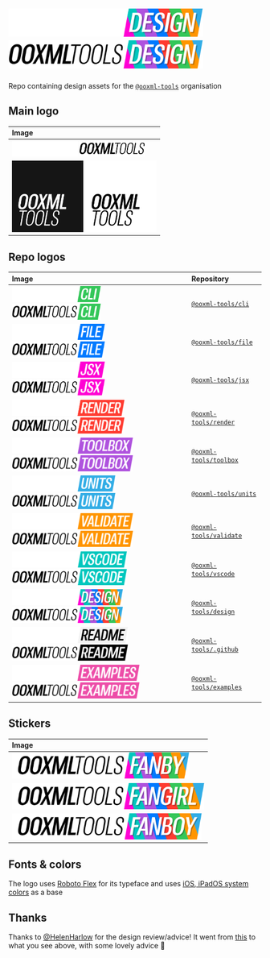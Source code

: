 # <img alt="@ooxml-tools/design" height="56" src="images/design-dark.png#gh-dark-mode-only" /><img alt="@ooxml-tools/design" height="56" src="images/design-light.png#gh-light-mode-only" />

Repo containing design assets for the [`@ooxml-tools`](https://github.com/ooxml-tools) organisation

## Main logo

| Image                                                                                                                                                                                       |
| :------------------------------------------------------------------------------------------------------------------------------------------------------------------------------------------ |
| <img alt="@ooxml-tools" height="32" src="images/ooxmltools-dark.png#gh-dark-mode-only" />  <img alt="@ooxml-tools" height="32" src="images/ooxmltools-light.png#gh-light-mode-only" />      |
| <img alt="@ooxml-tools" height="142" src="images/square-logo-dark.png#gh-dark-mode-only" />  <img alt="@ooxml-tools" height="142" src="images/square-logo-light.png#gh-light-mode-only" />  |

## Repo logos

| Image                                                                                                                                                                                                 | Repository                                                                            |
| :---------------------------------------------------------------------------------------------------------------------------------------------------------------------------------------------------- | :------------------------------------------------------------------------------------ |
| <img alt="@ooxml-tools/cli" height="32" src="images/cli-dark.png#gh-dark-mode-only" />            <img alt="@ooxml-tools/cli" height="32" src="images/cli-light.png#gh-light-mode-only" />            | [`@ooxml-tools/cli`](https://github.com/ooxml-tools/cli)                              | 
| <img alt="@ooxml-tools/file" height="32" src="images/file-dark.png#gh-dark-mode-only" />          <img alt="@ooxml-tools/file" height="32" src="images/file-light.png#gh-light-mode-only" />          | [`@ooxml-tools/file`](https://github.com/ooxml-tools/file)                            |  
| <img alt="@ooxml-tools/jsx" height="32" src="images/jsx-dark.png#gh-dark-mode-only" />            <img alt="@ooxml-tools/jsx" height="32" src="images/jsx-light.png#gh-light-mode-only" />            | [`@ooxml-tools/jsx`](https://github.com/ooxml-tools/jsx)                              | 
| <img alt="@ooxml-tools/render" height="32" src="images/render-dark.png#gh-dark-mode-only" />      <img alt="@ooxml-tools/render" height="32" src="images/render-light.png#gh-light-mode-only" />      | [`@ooxml-tools/render`](https://github.com/ooxml-tools/render)                        |
| <img alt="@ooxml-tools/toolbox" height="32" src="images/toolbox-dark.png#gh-dark-mode-only" />    <img alt="@ooxml-tools/toolbox" height="32" src="images/toolbox-light.png#gh-light-mode-only" />    | [`@ooxml-tools/toolbox`](https://github.com/ooxml-tools/toolbox)                      |
| <img alt="@ooxml-tools/units" height="32" src="images/units-dark.png#gh-dark-mode-only" />        <img alt="@ooxml-tools/units" height="32" src="images/units-light.png#gh-light-mode-only" />        | [`@ooxml-tools/units`](https://github.com/ooxml-tools/units)                          |
| <img alt="@ooxml-tools/validate" height="32" src="images/validate-dark.png#gh-dark-mode-only" />  <img alt="@ooxml-tools/validate" height="32" src="images/validate-light.png#gh-light-mode-only" />  | [`@ooxml-tools/validate`](https://github.com/ooxml-tools/validate)                    |
| <img alt="@ooxml-tools/vscode" height="32" src="images/vscode-dark.png#gh-dark-mode-only" />      <img alt="@ooxml-tools/vscode" height="32" src="images/vscode-light.png#gh-light-mode-only" />      | [`@ooxml-tools/vscode`](https://github.com/ooxml-tools/vscode)                        |
| <img alt="@ooxml-tools/vscode" height="32" src="images/design-dark.png#gh-dark-mode-only" />      <img alt="@ooxml-tools/vscode" height="32" src="images/design-light.png#gh-light-mode-only" />      | [`@ooxml-tools/design`](https://github.com/ooxml-tools/design)                        |
| <img alt="@ooxml-tools/readme" height="32" src="images/readme-dark.png#gh-dark-mode-only" />      <img alt="@ooxml-tools/vscode" height="32" src="images/readme-light.png#gh-light-mode-only" />      | [`@ooxml-tools/.github`](https://github.com/ooxml-tools/.github/tree/main/profile)    |
| <img alt="@ooxml-tools/readme" height="32" src="images/examples-dark.png#gh-dark-mode-only" />      <img alt="@ooxml-tools/vscode" height="32" src="images/examples-light.png#gh-light-mode-only" />  | [`@ooxml-tools/examples`](https://github.com/ooxml-tools/examples)                    |


## Stickers

| Image                                                                 |
| :-------------------------------------------------------------------- |
| <img alt="@ooxml-tools/cli" height="52" src="images/fanby.png" />     |
| <img alt="@ooxml-tools/file" height="52" src="images/fangirl.png" />  |
| <img alt="@ooxml-tools/jsx" height="52" src="images/fanboy.png" />    |


## Fonts & colors
The logo uses [Roboto Flex](https://fonts.google.com/specimen/Roboto+Flex) for its typeface and uses [iOS, iPadOS system colors](https://developer.apple.com/design/human-interface-guidelines/color#iOS-iPadOS-system-colors) as a base


## Thanks
Thanks to [@HelenHarlow](https://github.com/HelenHarlow) for the design review/advice! It went from [this](https://github.com/ooxml-tools/design/blob/7556e7b268e0e36d3aebac4bee3c2bc815eb07a0/images/render.png) to what you see above, with some lovely advice 🎉